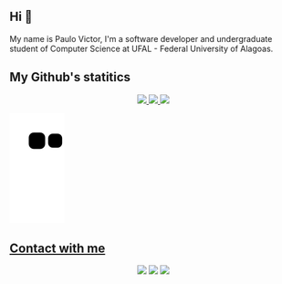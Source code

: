 ## Hi 👋

My name is Paulo Victor, I'm a software developer and undergraduate student of Computer Science at UFAL - Federal University of Alagoas.

## My Github's statitics
<div align="center">
  <a href="https://github.com/paulov59">
  <img height="150em" src="https://github-readme-streak-stats.herokuapp.com?user=paulov59&theme=tokyonight&hide_border=true"/>
  <img height="150em" src="https://github-readme-stats.vercel.app/api?username=paulov59&show_icons=true&theme=tokyonight&include_all_commits=true&count_private=true&hide_border=true"/>
  <img height="180em" src="https://github-readme-stats.vercel.app/api/top-langs/?username=paulov59&layout=compact&langs_count=7&theme=tokyonight&hide_border=true"/>
</div>
<div> 

  ![Snake animation](https://github.com/paulov59/paulov59/blob/output/github-contribution-grid-snake.svg)
 
</div>
  
## Contact with me
<div align="center"> 
    <a href = "mailto:pvls2@ic.ufal.br"><img src="https://img.shields.io/badge/Gmail-D14836?style=for-the-badge&logo=gmail&logoColor=white" target="_blank"></a>
    <a href="https://www.linkedin.com/in/paulo-severiano/" target="_blank"><img src="https://img.shields.io/badge/-LinkedIn-%230077B5?style=for-the-badge&logo=linkedin&logoColor=white" target="_blank"></a>
  <a href = "mailto:paulo.severiano@lccv.ufal.br"><img src="https://img.shields.io/badge/Gmail-D14836?style=for-the-badge&logo=gmail&logoColor=white" target="_blank"></a>
</div>

